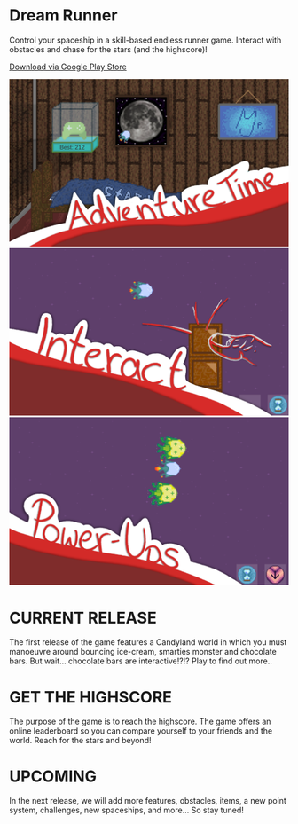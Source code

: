 # Dream Runner
Control your spaceship in a skill-based endless runner game. Interact with obstacles and chase for the stars (and the highscore)!

[Download via Google Play Store](https://play.google.com/store/apps/details?id=com.MJProduction.DreamRunner)

![Main Menu](https://github.com/r00tk1d/dreamRunner/blob/master/Marketing/PlayStore%20Pictures/Done_Picture%201.png)
![Game Interact](https://github.com/r00tk1d/dreamRunner/blob/master/Marketing/PlayStore%20Pictures/Done_Picture%202.png)
![Game PowerUps](https://github.com/r00tk1d/dreamRunner/blob/master/Marketing/PlayStore%20Pictures/Done_Picture%203.png)

# CURRENT RELEASE
The first release of the game features a Candyland world in which you must manoeuvre around bouncing ice-cream, smarties monster and chocolate bars. But wait… chocolate bars are interactive!?!? Play to find out more..

# GET THE HIGHSCORE
The purpose of the game is to reach the highscore. The game offers an online leaderboard so you can compare yourself to your friends and the world. Reach for the stars and beyond!

# UPCOMING
In the next release, we will add more features, obstacles, items, a new point system, challenges, new spaceships, and more… So stay tuned! 
